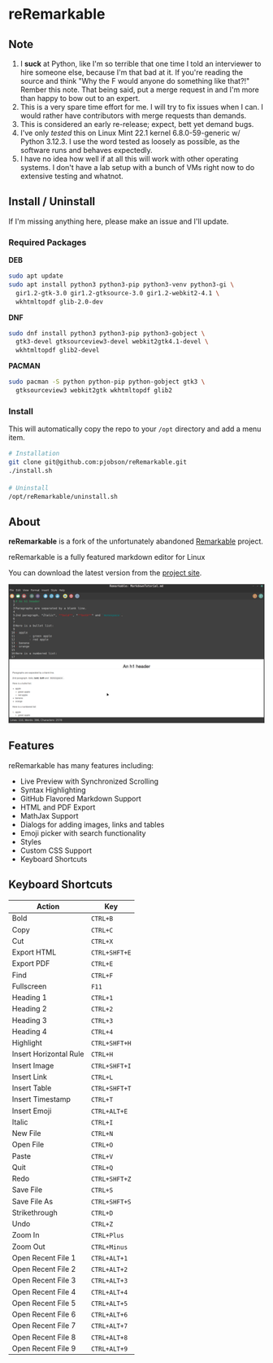 # reRemarkable

## Note

1. I **suck** at Python, like I'm so terrible that one time I told an interviewer to hire someone else, because I'm that bad at it. If you're reading the source and think "Why the F would anyone do something like that?!" Rember this note. That being said, put a merge request in and I'm more than happy to bow out to an expert. 
2. This is a very spare time effort for me. I will try to fix issues when I can. I would rather have contributors with merge requests than demands.
3. This is considered an early re-release; expect, bett yet demand bugs.
4. I've only *tested* this on Linux Mint 22.1 kernel 6.8.0-59-generic w/ Python 3.12.3. I use the word tested as loosely as possible, as the software runs and behaves expectedly.
5. I have no idea how well if at all this will work with other operating systems. I don't have a lab setup with a bunch of VMs right now to do extensive testing and whatnot.

## Install / Uninstall

If I'm missing anything here, please make an issue and I'll update.

### Required Packages

**DEB**

```bash
sudo apt update
sudo apt install python3 python3-pip python3-venv python3-gi \
  gir1.2-gtk-3.0 gir1.2-gtksource-3.0 gir1.2-webkit2-4.1 \
  wkhtmltopdf glib-2.0-dev
```

**DNF**

```bash
sudo dnf install python3 python3-pip python3-gobject \
  gtk3-devel gtksourceview3-devel webkit2gtk4.1-devel \
  wkhtmltopdf glib2-devel
```

**PACMAN**

```bash
sudo pacman -S python python-pip python-gobject gtk3 \
  gtksourceview3 webkit2gtk wkhtmltopdf glib2
```

### Install

This will automatically copy the repo to your `/opt` directory
and add a menu item.

```bash
# Installation
git clone git@github.com:pjobson/reRemarkable.git
./install.sh

# Uninstall
/opt/reRemarkable/uninstall.sh
```

## About

**reRemarkable** is a fork of the unfortunately abandoned
[Remarkable](https://github.com/jamiemcg/Remarkable) project.

reRemarkable is a fully featured markdown editor for Linux

You can download the latest version from the [project site](https://github.com/pjobson/reRemarkable).

![Screen Shot](https://raw.githubusercontent.com/pjobson/reRemarkable/refs/heads/master/data/media/screenshot1.png)

## Features

reRemarkable has many features including:

- Live Preview with Synchronized Scrolling
- Syntax Highlighting
- GitHub Flavored Markdown Support
- HTML and PDF Export
- MathJax Support
- Dialogs for adding images, links and tables
- Emoji picker with search functionality
- Styles
- Custom CSS Support
- Keyboard Shortcuts

## Keyboard Shortcuts

| Action                 | Key            |
| --                     | --             |
| Bold                   | `CTRL+B`       |
| Copy                   | `CTRL+C`       |
| Cut                    | `CTRL+X`       |
| Export HTML            | `CTRL+SHFT+E`  |
| Export PDF             | `CTRL+E`       |
| Find                   | `CTRL+F`       |
| Fullscreen             | `F11`          |
| Heading 1              | `CTRL+1`       |
| Heading 2              | `CTRL+2`       |
| Heading 3              | `CTRL+3`       |
| Heading 4              | `CTRL+4`       |
| Highlight              | `CTRL+SHFT+H`  |
| Insert Horizontal Rule | `CTRL+H`       |
| Insert Image           | `CTRL+SHFT+I`  |
| Insert Link            | `CTRL+L`       |
| Insert Table           | `CTRL+SHFT+T`  |
| Insert Timestamp       | `CTRL+T`       |
| Insert Emoji           | `CTRL+ALT+E`   |
| Italic                 | `CTRL+I`       |
| New File               | `CTRL+N`       |
| Open File              | `CTRL+O`       |
| Paste                  | `CTRL+V`       |
| Quit                   | `CTRL+Q`       |
| Redo                   | `CTRL+SHFT+Z`  |
| Save File              | `CTRL+S`       |
| Save File As           | `CTRL+SHFT+S`  |
| Strikethrough          | `CTRL+D`       |
| Undo                   | `CTRL+Z`       |
| Zoom In                | `CTRL+Plus`    |
| Zoom Out               | `CTRL+Minus`   |
| Open Recent File 1     | `CTRL+ALT+1`   |
| Open Recent File 2     | `CTRL+ALT+2`   |
| Open Recent File 3     | `CTRL+ALT+3`   |
| Open Recent File 4     | `CTRL+ALT+4`   |
| Open Recent File 5     | `CTRL+ALT+5`   |
| Open Recent File 6     | `CTRL+ALT+6`   |
| Open Recent File 7     | `CTRL+ALT+7`   |
| Open Recent File 8     | `CTRL+ALT+8`   |
| Open Recent File 9     | `CTRL+ALT+9`   |
